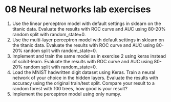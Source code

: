 # 08 Neural networks lab exercises

1. Use the linear perceptron model with default settings in sklearn on the titanic data. 
Evaluate the results with ROC curve and AUC using 80-20% random split with random_state=0. 
2. Use the multi-layer perceptron model with default settings in sklearn on the titanic data. 
Evaluate the results with ROC curve and AUC using 80-20% random split with random_state=0. 
3. Implement and train the same model as in exercise 2 using keras instead of scikit-learn.
Evaluate the results with ROC curve and AUC using 80-20% random split with random_state=0. 
4. Load the MNIST hadwritten digit dataset using Keras. Train a neural network of your choice in the hidden layers. 
Evaluate the results with accuracy using the original train/test split. Compare your result to a random forest with 100 trees, how good is your result?
5. Implement the perceptron model using only numpy.
